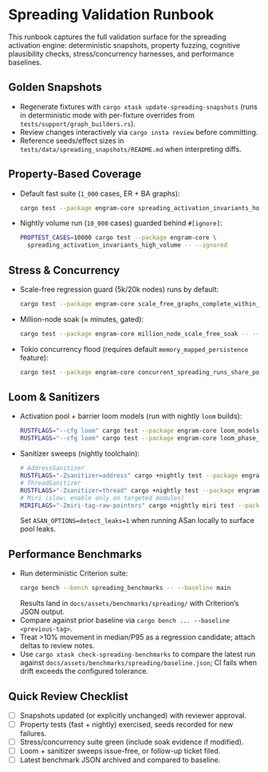 # Spreading Validation Runbook

This runbook captures the full validation surface for the spreading activation engine: deterministic snapshots, property fuzzing, cognitive plausibility checks, stress/concurrency harnesses, and performance baselines.

## Golden Snapshots
- Regenerate fixtures with `cargo xtask update-spreading-snapshots` (runs in deterministic mode with per-fixture overrides from `tests/support/graph_builders.rs`).
- Review changes interactively via `cargo insta review` before committing.
- Reference seeds/effect sizes in `tests/data/spreading_snapshots/README.md` when interpreting diffs.

## Property-Based Coverage
- Default fast suite (`1_000` cases, ER + BA graphs):
  ```bash
  cargo test --package engram-core spreading_activation_invariants_hold
  ```
- Nightly volume run (`10_000` cases) guarded behind `#[ignore]`:
  ```bash
  PROPTEST_CASES=10000 cargo test --package engram-core \
    spreading_activation_invariants_high_volume -- --ignored
  ```

## Stress & Concurrency
- Scale-free regression guard (5k/20k nodes) runs by default:
  ```bash
  cargo test --package engram-core scale_free_graphs_complete_within_budget
  ```
- Million-node soak (≈ minutes, gated):
  ```bash
  cargo test --package engram-core million_node_scale_free_soak -- --ignored
  ```
- Tokio concurrency flood (requires default `memory_mapped_persistence` feature):
  ```bash
  cargo test --package engram-core concurrent_spreading_runs_share_pools_safely
  ```

## Loom & Sanitizers
- Activation pool + barrier loom models (run with nightly `loom` builds):
  ```bash
  RUSTFLAGS="--cfg loom" cargo test --package engram-core loom_models::activation_pool_reclaims_records_across_interleavings
  RUSTFLAGS="--cfg loom" cargo test --package engram-core loom_phase_barrier_resets_without_deadlock
  ```
- Sanitizer sweeps (nightly toolchain):
  ```bash
  # AddressSanitizer
  RUSTFLAGS="-Zsanitizer=address" cargo +nightly test --package engram-core
  # ThreadSanitizer
  RUSTFLAGS="-Zsanitizer=thread" cargo +nightly test --package engram-core
  # Miri (slow; enable only on targeted modules)
  MIRIFLAGS="-Zmiri-tag-raw-pointers" cargo +nightly miri test --package engram-core
  ```
  Set `ASAN_OPTIONS=detect_leaks=1` when running ASan locally to surface pool leaks.

## Performance Benchmarks
- Run deterministic Criterion suite:
  ```bash
  cargo bench --bench spreading_benchmarks -- --baseline main
  ```
  Results land in `docs/assets/benchmarks/spreading/` with Criterion’s JSON output.
- Compare against prior baseline via `cargo bench ... --baseline <previous-tag>`.
- Treat >10% movement in median/P95 as a regression candidate; attach deltas to review notes.
- Use `cargo xtask check-spreading-benchmarks` to compare the latest run against `docs/assets/benchmarks/spreading/baseline.json`; CI fails when drift exceeds the configured tolerance.

## Quick Review Checklist
- [ ] Snapshots updated (or explicitly unchanged) with reviewer approval.
- [ ] Property tests (fast + nightly) exercised, seeds recorded for new failures.
- [ ] Stress/concurrency suite green (include soak evidence if modified).
- [ ] Loom + sanitizer sweeps issue-free, or follow-up ticket filed.
- [ ] Latest benchmark JSON archived and compared to baseline.
